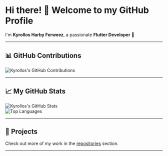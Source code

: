 # Hi there! 👋 Welcome to my GitHub Profile  

I'm **Kyrollos Harby Ferweez**, a passionate **Flutter Developer** 🚀  

---

## 📊 GitHub Contributions  

![Kyrollos's GitHub Contributions](https://github-profile-summary-cards.vercel.app/api/cards/productive-time?username=kyrolloss&theme=github_dark)

---

## 📈 My GitHub Stats  

![Kyrollos's GitHub Stats](https://github-readme-stats.vercel.app/api?username=kyrolloss&show_icons=true&theme=radical)  
![Top Languages](https://github-readme-stats.vercel.app/api/top-langs/?username=kyrolloss&layout=compact&theme=radical)  

---

## 🌟 Projects  
Check out more of my work in the [repositories](https://github.com/kyrolloss?tab=repositories) section.  

---
